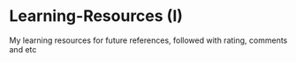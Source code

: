 # Learning-Resources (I) 
My learning resources for future references, followed with rating, comments and etc

